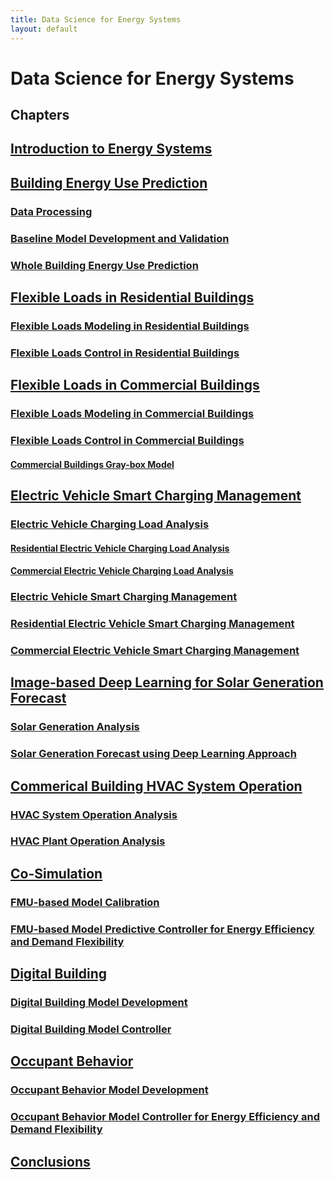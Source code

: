 ```yaml
---
title: Data Science for Energy Systems
layout: default
---
```


# Data Science for Energy Systems

## Chapters

## [Introduction to Energy Systems](chapter1_intro.html)
## [Building Energy Use Prediction](chapter2_building_energy_prediction.html)
### [Data Processing](chapter2.1_data_processing.html)
### [Baseline Model Development and Validation](chapter2.2_baseline_model.html)
### [Whole Building Energy Use Prediction](chapter2.3_whole_building_energy_prediction.html)
## [Flexible Loads in Residential Buildings](chapter3_flex_load_res.html)
### [Flexible Loads Modeling in Residential Buildings](chapter3.1_flex_load_model_res.html)
### [Flexible Loads Control in Residential Buildings](chapter3.2_flex_load_res_mpc.html)
## [Flexible Loads in Commercial Buildings](chapter4_flex_load_com.html)
### [Flexible Loads Modeling in Commercial Buildings](chapter4.1_flex_load_model_com.html)
### [Flexible Loads Control in Commercial Buildings](chapter4.2_flex_load_control_com.html)
#### [Commercial Buildings Gray-box Model](chapter4.2.1_flex_load_gray_box_model.html)
## [Electric Vehicle Smart Charging Management](chapter5_ev_scm.html)
### [Electric Vehicle Charging Load Analysis](chapter5.1_ev_load.html)
#### [Residential Electric Vehicle Charging Load Analysis](chapter5.1.1_ev_load_res.html)
#### [Commercial Electric Vehicle Charging Load Analysis](chapter5.1.2_ev_load_com.html)
### [Electric Vehicle Smart Charging Management](chapter5.2_ev_scm_res.html)
### [Residential Electric Vehicle Smart Charging Management](chapter5.2.1_ev_scm_control_res.html)
### [Commercial Electric Vehicle Smart Charging Management](chapter5.2.2_ev_scm_control_com.html)
## [Image-based Deep Learning for Solar Generation Forecast](chapter6_derms.html)
### [Solar Generation Analysis](chapter6.1_solar_load.html)
### [Solar Generation Forecast using Deep Learning Approach](chapter6.2_solar_deep_learning.html)
## [Commerical Building HVAC System Operation](chapter7_building_system_operation.html)
### [HVAC System Operation Analysis](chapter7.1_ahu_vav_performance.html)
### [HVAC Plant Operation Analysis](chapter7.2_plant_performance.html)
<!-- ## [Distributed Energy Resources Management System](chapter7_derms.html)
### [Distributed Energy Resources Load Analysis](chapter7.1_derms_load.html)
### [Distributed Energy Resources Load Control](chapter7.2_derms_control.html) -->
## [Co-Simulation](chapter8_cosimulation.html)
### [FMU-based Model Calibration](chapter8.1_fmu_calibration.html)
### [FMU-based Model Predictive Controller for Energy Efficiency and Demand Flexibility](chapter8.2_fmu_control.html)
## [Digital Building](chapter9_digital_building.html)
### [Digital Building Model Development](chapter9.1_digital_building_model.html)
### [Digital Building Model Controller](chapter9.2_digital_building_control.html)
## [Occupant Behavior](chapter10_digital_building.html)
### [Occupant Behavior Model Development](chapter10.1_digital_building_model.html)
### [Occupant Behavior Model Controller for Energy Efficiency and Demand Flexibility](chapter10.2_digital_building_control.html)
## [Conclusions](chapter11_conclusion.html)